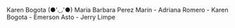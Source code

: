 Karen Bogota (●'◡'●)
Maria Barbara Perez Marin - Adriana Romero - Karen Bogota - Emerson Asto - Jerry Limpe

